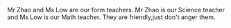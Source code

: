Mr Zhao and Ms Low are our form teachers.
Mr Zhao is our Science teacher and Ms Low is our Math teacher.
They are friendly,just don't anger them.
